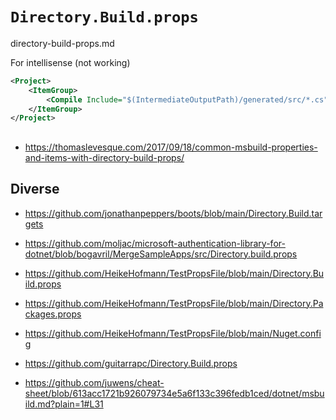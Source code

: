 # `Directory.Build.props`

directory-build-props.md

For intellisense (not working)

```xml
<Project>
    <ItemGroup>
        <Compile Include="$(IntermediateOutputPath)/generated/src/*.cs"/>
    </ItemGroup>
</Project>
```

## 

*   https://thomaslevesque.com/2017/09/18/common-msbuild-properties-and-items-with-directory-build-props/


## Diverse

*   https://github.com/jonathanpeppers/boots/blob/main/Directory.Build.targets

*   https://github.com/moljac/microsoft-authentication-library-for-dotnet/blob/bogavril/MergeSampleApps/src/Directory.build.props

*   https://github.com/HeikeHofmann/TestPropsFile/blob/main/Directory.Build.props

*   https://github.com/HeikeHofmann/TestPropsFile/blob/main/Directory.Packages.props

*   https://github.com/HeikeHofmann/TestPropsFile/blob/main/Nuget.config

*   https://github.com/guitarrapc/Directory.Build.props

*   https://github.com/juwens/cheat-sheet/blob/613acc1721b926079734e5a6f133c396fedb1ced/dotnet/msbuild.md?plain=1#L31
